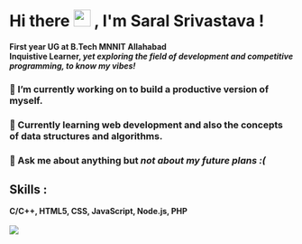 ### <h1>Hi there <img src="https://raw.githubusercontent.com/MartinHeinz/MartinHeinz/master/wave.gif" width="30px"> , I'm Saral Srivastava !</h1>
<h4>First year UG at B.Tech MNNIT Allahabad<br>Inquistive Learner, <i>yet exploring the field of development and competitive programming, to know my vibes!</i> </h4>
<h3>🔭 I’m currently working on to build a productive version of myself.</h3>  
<h3>🌱 Currently learning web development and also the concepts of data structures and algorithms.</h3>  
<h3>💬 Ask me about anything but <i>not about my future plans :(</i> </h3> 
<h2> Skills :</h2> 
<b> C/C++, HTML5, CSS, JavaScript, Node.js, PHP <b>
<br> <br>
<img align="center" src="https://github-readme-stats.vercel.app/api/top-langs/?username=its-Easy&theme=dark" />
